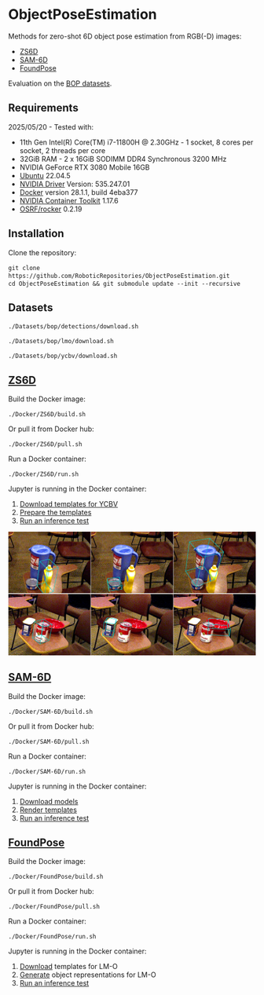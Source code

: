 # ObjectPoseEstimation

Methods for zero-shot 6D object pose estimation from RGB(-D) images:
* [ZS6D](https://github.com/PhilippAuss/ZS6D)
* [SAM-6D](https://github.com/JiehongLin/SAM-6D)
* [FoundPose](https://github.com/facebookresearch/foundpose)

Evaluation on the [BOP datasets](https://bop.felk.cvut.cz/datasets/).

## Requirements
2025/05/20 - Tested with:
*    11th Gen Intel(R) Core(TM) i7-11800H @ 2.30GHz - 1 socket, 8 cores per socket, 2 threads per core
*    32GiB RAM - 2 x 16GiB SODIMM DDR4 Synchronous 3200 MHz
*    NVIDIA GeForce RTX 3080 Mobile 16GB
*    [Ubuntu](https://ubuntu.com/) 22.04.5
*    [NVIDIA Driver](https://documentation.ubuntu.com/server/how-to/graphics/install-nvidia-drivers/index.html) Version: 535.247.01
*    [Docker](https://docs.docker.com/engine/install/ubuntu/) version 28.1.1, build 4eba377
*    [NVIDIA Container Toolkit](https://docs.nvidia.com/datacenter/cloud-native/container-toolkit/latest/install-guide.html) 1.17.6
*    [OSRF/rocker](https://github.com/osrf/rocker) 0.2.19

## Installation
Clone the repository:
```
git clone https://github.com/RoboticRepositories/ObjectPoseEstimation.git
cd ObjectPoseEstimation && git submodule update --init --recursive
```

## Datasets
```
./Datasets/bop/detections/download.sh
```
```
./Datasets/bop/lmo/download.sh
```
```
./Datasets/bop/ycbv/download.sh
```

## [ZS6D](https://github.com/PhilippAuss/ZS6D)

Build the Docker image:
```
./Docker/ZS6D/build.sh
```

Or pull it from Docker hub:
```
./Docker/ZS6D/pull.sh
```

Run a Docker container:
```
./Docker/ZS6D/run.sh 
```

Jupyter is running in the Docker container:
1. [Download templates for YCBV](http://localhost:8888/notebooks/download_templates.ipynb)
2. [Prepare the templates](http://localhost:8888/notebooks/prepare_templates_and_gt.ipynb)
3. [Run an inference test](http://localhost:8888/notebooks/inference_test.ipynb)

![test results](./assets/test_bop19.png)

## [SAM-6D](https://github.com/JiehongLin/SAM-6D)

Build the Docker image:
```
./Docker/SAM-6D/build.sh
```

Or pull it from Docker hub:
```
./Docker/SAM-6D/pull.sh
```

Run a Docker container:
```
./Docker/SAM-6D/run.sh 
```

Jupyter is running in the Docker container:
1. [Download models](http://127.0.0.1:8888/notebooks/download_models.ipynb)
2. [Render templates](http://127.0.0.1:8888/notebooks/render_templates.ipynb)
3. [Run an inference test](http://localhost:8888/notebooks/inference_demo.ipynb)

## [FoundPose](https://github.com/facebookresearch/foundpose)

Build the Docker image:
```
./Docker/FoundPose/build.sh
```

Or pull it from Docker hub:
```
./Docker/FoundPose/pull.sh
```

Run a Docker container:
```
./Docker/FoundPose/run.sh 
```

Jupyter is running in the Docker container:
1. [Download](http://localhost:8888/notebooks/download_templates.ipynb) templates for LM-O
2. [Generate](http://localhost:8888/notebooks/gen_repre.ipynb) object representations for LM-O
3. [Run an inference test](http://localhost:8888/notebooks/infer.ipynb)
